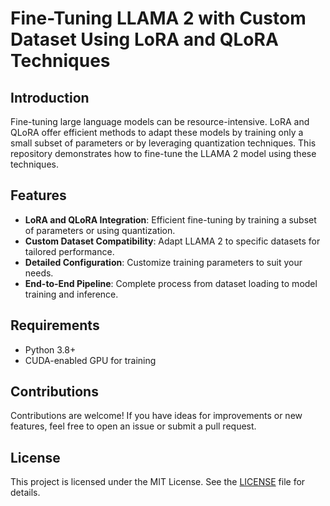 # Fine-Tuning LLAMA 2 with Custom Dataset Using LoRA and QLoRA Techniques

## Introduction

Fine-tuning large language models can be resource-intensive. LoRA and QLoRA offer efficient methods to adapt these models by training only a small subset of parameters or by leveraging quantization techniques. This repository demonstrates how to fine-tune the LLAMA 2 model using these techniques.

## Features

- **LoRA and QLoRA Integration**: Efficient fine-tuning by training a subset of parameters or using quantization.
- **Custom Dataset Compatibility**: Adapt LLAMA 2 to specific datasets for tailored performance.
- **Detailed Configuration**: Customize training parameters to suit your needs.
- **End-to-End Pipeline**: Complete process from dataset loading to model training and inference.

## Requirements

- Python 3.8+
- CUDA-enabled GPU for training

## Contributions

Contributions are welcome! If you have ideas for improvements or new features, feel free to open an issue or submit a pull request.

## License

This project is licensed under the MIT License. See the [LICENSE](LICENSE) file for details.
